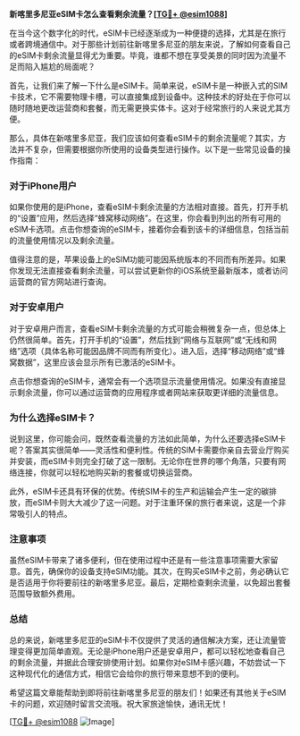 **新喀里多尼亚eSIM卡怎么查看剩余流量？[[TG💪+ @esim1088](https://t.me/s/esim1088)]**

在当今这个数字化的时代，eSIM卡已经逐渐成为一种便捷的选择，尤其是在旅行或者跨境通信中。对于那些计划前往新喀里多尼亚的朋友来说，了解如何查看自己的eSIM卡剩余流量显得尤为重要。毕竟，谁都不想在享受美景的同时因为流量不足而陷入尴尬的局面呢？

首先，让我们来了解一下什么是eSIM卡。简单来说，eSIM卡是一种嵌入式的SIM卡技术，它不需要物理卡槽，可以直接集成到设备中。这种技术的好处在于你可以随时随地更改运营商和套餐，而无需更换实体卡。这对于经常旅行的人来说尤其方便。

那么，具体在新喀里多尼亚，我们应该如何查看eSIM卡的剩余流量呢？其实，方法并不复杂，但需要根据你所使用的设备类型进行操作。以下是一些常见设备的操作指南：

### 对于iPhone用户

如果你使用的是iPhone，查看eSIM卡剩余流量的方法相对直接。首先，打开手机的“设置”应用，然后选择“蜂窝移动网络”。在这里，你会看到列出的所有可用的eSIM卡选项。点击你想查询的eSIM卡，接着你会看到该卡的详细信息，包括当前的流量使用情况以及剩余流量。

值得注意的是，苹果设备上的eSIM功能可能因系统版本的不同而有所差异。如果你发现无法直接查看剩余流量，可以尝试更新你的iOS系统至最新版本，或者访问运营商的官方网站进行查询。

### 对于安卓用户

对于安卓用户而言，查看eSIM卡剩余流量的方式可能会稍微复杂一点，但总体上仍然很简单。首先，打开手机的“设置”，然后找到“网络与互联网”或“无线和网络”选项（具体名称可能因品牌不同而有所变化）。进入后，选择“移动网络”或“蜂窝数据”，这里应该会显示所有已激活的eSIM卡。

点击你想查询的eSIM卡，通常会有一个选项显示流量使用情况。如果没有直接显示剩余流量，你可以通过运营商的应用程序或者网站来获取更详细的流量信息。

### 为什么选择eSIM卡？

说到这里，你可能会问，既然查看流量的方法如此简单，为什么还要选择eSIM卡呢？答案其实很简单——灵活性和便利性。传统的SIM卡需要你亲自去营业厅购买并安装，而eSIM卡则完全打破了这一限制。无论你在世界的哪个角落，只要有网络连接，你就可以轻松地购买新的套餐或切换运营商。

此外，eSIM卡还具有环保的优势。传统SIM卡的生产和运输会产生一定的碳排放，而eSIM卡则大大减少了这一问题。对于注重环保的旅行者来说，这是一个非常吸引人的特点。

### 注意事项

虽然eSIM卡带来了诸多便利，但在使用过程中还是有一些注意事项需要大家留意。首先，确保你的设备支持eSIM功能。其次，在购买eSIM卡之前，务必确认它是否适用于你将要前往的新喀里多尼亚。最后，定期检查剩余流量，以免超出套餐范围导致额外费用。

### 总结

总的来说，新喀里多尼亚的eSIM卡不仅提供了灵活的通信解决方案，还让流量管理变得更加简单直观。无论是iPhone用户还是安卓用户，都可以轻松地查看自己的剩余流量，并据此合理安排使用计划。如果你对eSIM卡感兴趣，不妨尝试一下这种现代化的通信方式，相信它会给你的旅行带来意想不到的便利。

希望这篇文章能帮助到即将前往新喀里多尼亚的朋友们！如果还有其他关于eSIM卡的问题，欢迎随时留言交流哦。祝大家旅途愉快，通讯无忧！

[[TG💪+ @esim1088](https://t.me/s/esim1088) ![Image](https://i.postimg.cc/4NQfJmqS/Snipaste-2025-05-13-00-14-12.png)]